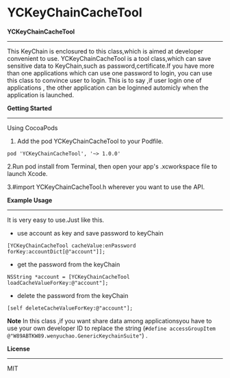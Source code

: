 # YCKeyChainCacheTool
**YCKeyChainCacheTool**

----------
This KeyChain is enclosured to this class,which is aimed at developer convenient to use.
YCKeyChainCacheTool is a tool class,which can save sensitive data to KeyChain,such as password,certificate.If you have more than one applications which can use one password to login, you can use this class to convince user to login. This is to say ,if user login one of applications , the other application can be loginned automicly when the application is launched.

**Getting Started**

----------
Using CocoaPods
1. Add the pod YCKeyChainCacheTool to your Podfile.
```
pod 'YCKeyChainCacheTool', '~> 1.0.0'
```
2.Run pod install from Terminal, then open your app's .xcworkspace file to launch Xcode.

3.#import YCKeyChainCacheTool.h wherever you want to use the API.

**Example Usage**

----------
It is very easy to use.Just like this.

 

 - use account as key and save password to keyChain 
```
[YCKeyChainCacheTool cacheValue:enPassword forKey:accountDict[@"account"]];
```
 - get the password from the keyChain 
```
NSString *account = [YCKeyChainCacheTool loadCacheValueForKey:@"account"];
```

 - delete the password from the keyChain 
```
[self deleteCacheValueForKey:@"account"];
```
**Note**
In this class ,if you want share data among applicationsyou have to use your own developer ID to replace the string (`#define accessGroupItem @"W89ABTKW89.wenyuchao.GenericKeychainSuite"`) . 

**License**

----------
MIT

  
